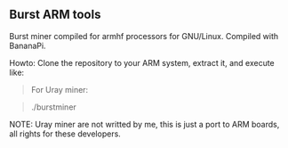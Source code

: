 ## Burst ARM tools
Burst miner compiled for armhf processors for GNU/Linux.
Compiled with BananaPi. 

Howto: Clone the repository to your ARM system, extract it, and execute like:

> For Uray miner:

> ./burstminer

NOTE: Uray miner are not writted by me, this is just a port to ARM boards, all rights for these developers.
